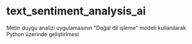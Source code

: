 # text_sentiment_analysis_ai
 Metin duygu analizi uygulamasının "Doğal dil işleme" modeli kullanılarak Python üzerinde geliştirlmesi
